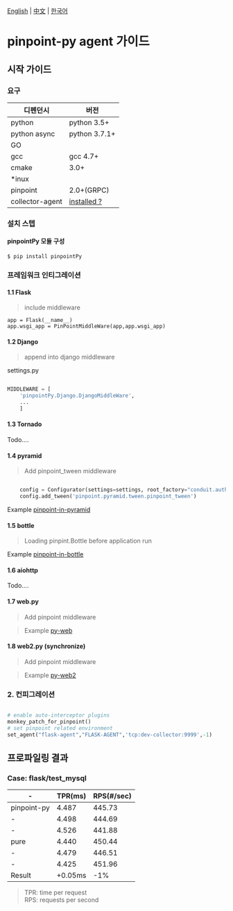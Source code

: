 [English](Readme.md) | [中文](Readme-CN.md) | [한국어](Readme-KR.md)

# pinpoint-py agent 가이드

## 시작 가이드

### 요구

디펜던시 | 버전
---|----
python |python 3.5+
python async|python 3.7.1+
GO | | 
gcc|gcc 4.7+
cmake| 3.0+
*inux| 
pinpoint| 2.0+(GRPC)
collector-agent| [installed ?](../collector-agent/readme.md)

### 설치 스텝 

#### pinpointPy 모듈 구성 

```shell
$ pip install pinpointPy
```

### 프레임워크 인티그레이션 


#### 1.1 Flask

> include middleware

```
app = Flask(__name__)
app.wsgi_app = PinPointMiddleWare(app,app.wsgi_app)
```

#### 1.2 Django

> append into django middleware


settings.py

```python

MIDDLEWARE = [
    'pinpointPy.Django.DjangoMiddleWare',
    ...
    ]

```

#### 1.3 Tornado

Todo....

#### 1.4 pyramid

> Add pinpoint_tween middleware

```python

    config = Configurator(settings=settings, root_factory="conduit.auth.RootFactory")
    config.add_tween('pinpoint.pyramid.tween.pinpoint_tween')

```

Example [pinpoint-in-pyramid](https://github.com/eeliu/pinpoint-in-pyramid)

#### 1.5 bottle

> Loading pinpint.Bottle before application run

Example [pinpoint-in-bottle](https://github.com/eeliu/pinpoint-in-bottle)

#### 1.6 aiohttp

Todo....

#### 1.7 web.py

> Add pinpoint middleware

> Example [py-web](https://github.com/eeliu/pinpoint-in-pyweb)


#### 1.8 web2.py (synchronize)

> Add pinpoint middleware

> Example [py-web2](https://github.com/eeliu/pinpoint-in-pyweb2)

### 2. 컨피그레이션

```py

# enable auto-interceptor plugins
monkey_patch_for_pinpoint()
# set pinpoint related environment
set_agent("flask-agent","FLASK-AGENT",'tcp:dev-collector:9999',-1)

```

## 프로파일링 결과 

### Case: flask/test_mysql

-|TPR(ms)|RPS(#/sec)
----|-----|----
pinpoint-py|4.487|445.73|
-|4.498 |444.69
-|4.526 |441.88
pure|4.440|450.44
-|4.479|446.51
-|4.425|451.96
Result|+0.05ms|-1%

> TPR: time per request         
> RPS: requests per second